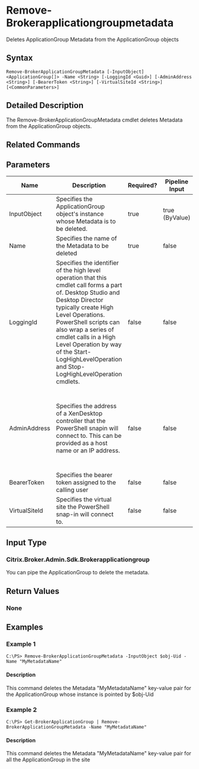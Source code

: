 ﻿
# Remove-Brokerapplicationgroupmetadata
Deletes ApplicationGroup Metadata from the ApplicationGroup objects
## Syntax
```
Remove-BrokerApplicationGroupMetadata [-InputObject] <ApplicationGroup[]> -Name <String> [-LoggingId <Guid>] [-AdminAddress <String>] [-BearerToken <String>] [-VirtualSiteId <String>] [<CommonParameters>]
```
## Detailed Description
The Remove-BrokerApplicationGroupMetadata cmdlet deletes Metadata from the ApplicationGroup objects.


## Related Commands

## Parameters
| Name   | Description | Required? | Pipeline Input | Default Value |
| --- | --- | --- | --- | --- |
| InputObject | Specifies the ApplicationGroup object's instance whose Metadata is to be deleted. | true | true (ByValue) |  |
| Name | Specifies the name of the Metadata to be deleted | true | false |  |
| LoggingId | Specifies the identifier of the high level operation that this cmdlet call forms a part of. Desktop Studio and Desktop Director typically create High Level Operations. PowerShell scripts can also wrap a series of cmdlet calls in a High Level Operation by way of the Start-LogHighLevelOperation and Stop-LogHighLevelOperation cmdlets. | false | false |  |
| AdminAddress | Specifies the address of a XenDesktop controller that the PowerShell snapin will connect to. This can be provided as a host name or an IP address. | false | false | Localhost. Once a value is provided by any cmdlet, this value will become the default. |
| BearerToken | Specifies the bearer token assigned to the calling user | false | false |  |
| VirtualSiteId | Specifies the virtual site the PowerShell snap-in will connect to. | false | false |  |

## Input Type

### Citrix.Broker.Admin.Sdk.Brokerapplicationgroup
You can pipe the ApplicationGroup to delete the metadata.
## Return Values

### None

## Examples

### Example 1
```
C:\PS> Remove-BrokerApplicationGroupMetadata -InputObject $obj-Uid -Name "MyMetadataName"
```
#### Description
This command deletes the Metadata "MyMetadataName" key-value pair for the ApplicationGroup whose instance is pointed by \$obj-Uid
### Example 2
```
C:\PS> Get-BrokerApplicationGroup | Remove-BrokerApplicationGroupMetadata -Name "MyMetadataName"
```
#### Description
This command deletes the Metadata "MyMetadataName" key-value pair for all the ApplicationGroup in the site

